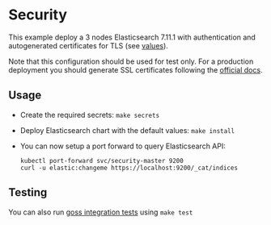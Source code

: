 # Security

This example deploy a 3 nodes Elasticsearch 7.11.1 with authentication and
autogenerated certificates for TLS (see [values][]).

Note that this configuration should be used for test only. For a production
deployment you should generate SSL certificates following the [official docs][].

## Usage

* Create the required secrets: `make secrets`

* Deploy Elasticsearch chart with the default values: `make install`

* You can now setup a port forward to query Elasticsearch API:

  ```
  kubectl port-forward svc/security-master 9200
  curl -u elastic:changeme https://localhost:9200/_cat/indices
  ```

## Testing

You can also run [goss integration tests][] using `make test`


[goss integration tests]: https://github.com/elastic/helm-charts/tree/7.11/elasticsearch/examples/security/test/goss.yaml
[official docs]: https://www.elastic.co/guide/en/elasticsearch/reference/7.11/configuring-tls.html#node-certificates
[values]: https://github.com/elastic/helm-charts/tree/7.11/elasticsearch/examples/security/values.yaml
